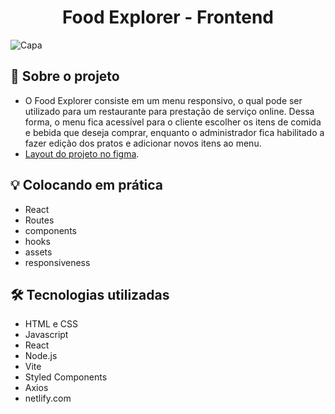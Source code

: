 
# <center>Food Explorer - Frontend</center>

![Capa](imagem)

## :memo: Sobre o projeto

- O Food Explorer consiste em um menu responsivo, o qual pode ser utilizado para um restaurante para prestação de serviço online. Dessa forma, o menu fica acessível para o cliente escolher os itens de comida e bebida que deseja comprar, enquanto o administrador fica habilitado a fazer edição dos pratos e adicionar novos itens ao menu.
- [Layout do projeto no figma](https://www.figma.com/file/MtkdLx0zN7OrLa1Fv1u4Zm/food-explorer-v2-(Community)?node-id=201%3A1532&mode=dev).
  

## :bulb: Colocando em prática

- React
- Routes
- components
- hooks
- assets
- responsiveness

## 🛠️ Tecnologias utilizadas

- HTML e CSS
- Javascript
- React
- Node.js
- Vite
- Styled Components
- Axios
- netlify.com


